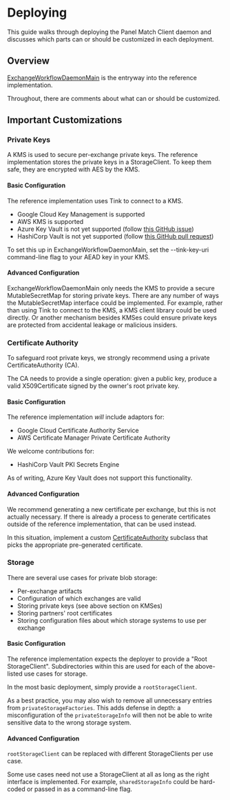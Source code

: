 # Deploying

This guide walks through deploying the Panel Match Client daemon and discusses
which parts can or should be customized in each deployment.

## Overview

[ExchangeWorkflowDaemonMain](https://github.com/world-federation-of-advertisers/panel-exchange-client/blob/main/src/main/kotlin/org/wfanet/panelmatch/client/deploy/ExchangeWorkflowDaemonMain.kt)
is the entryway into the reference implementation.

Throughout, there are comments about what can or should be customized.

## Important Customizations

### Private Keys

A KMS is used to secure per-exchange private keys. The reference implementation
stores the private keys in a StorageClient. To keep them safe, they are
encrypted with AES by the KMS.

#### Basic Configuration

The reference implementation uses Tink to connect to a KMS.

*   Google Cloud Key Management is supported
*   AWS KMS is supported
*   Azure Key Vault is not yet supported (follow
    [this GitHub issue](https://github.com/google/tink/issues/158))
*   HashiCorp Vault is not yet supported (follow
    [this GitHub pull request](https://github.com/google/tink/pull/405))

To set this up in ExchangeWorkflowDaemonMain, set the --tink-key-uri
command-line flag to your AEAD key in your KMS.

#### Advanced Configuration

ExchangeWorkflowDaemonMain only needs the KMS to provide a secure
MutableSecretMap for storing private keys. There are any number of ways the
MutableSecretMap interface could be implemented. For example, rather than using
Tink to connect to the KMS, a KMS client library could be used directly. Or
another mechanism besides KMSes could ensure private keys are protected from
accidental leakage or malicious insiders.

### Certificate Authority

To safeguard root private keys, we strongly recommend using a private
CertificateAuthority (CA).

The CA needs to provide a single operation: given a public key, produce a valid
X509Certificate signed by the owner's root private key.

#### Basic Configuration

The reference implementation *will* include adaptors for:

*   Google Cloud Certificate Authority Service
*   AWS Certificate Manager Private Certificate Authority

We welcome contributions for:

*   HashiCorp Vault PKI Secrets Engine

As of writing, Azure Key Vault does not support this functionality.

#### Advanced Configuration

We recommend generating a new certificate per exchange, but this is not actually
necessary. If there is already a process to generate certificates outside of the
reference implementation, that can be used instead.

In this situation, implement a custom
[CertificateAuthority](https://github.com/world-federation-of-advertisers/panel-exchange-client/blob/main/src/main/kotlin/org/wfanet/panelmatch/common/certificates/CertificateAuthority.kt)
subclass that picks the appropriate pre-generated certificate.

### Storage

There are several use cases for private blob storage:

*   Per-exchange artifacts
*   Configuration of which exchanges are valid
*   Storing private keys (see above section on KMSes)
*   Storing partners' root certificates
*   Storing configuration files about which storage systems to use per exchange

#### Basic Configuration

The reference implementation expects the deployer to provide a "Root
StorageClient". Subdirectories within this are used for each of the above-listed
use cases for storage.

In the most basic deployment, simply provide a `rootStorageClient`.

As a best practice, you may also wish to remove all unnecessary entries from
`privateStorageFactories`. This adds defense in depth: a misconfiguration of the
`privateStorageInfo` will then not be able to write sensitive data to the wrong
storage system.

#### Advanced Configuration

`rootStorageClient` can be replaced with different StorageClients per use case.

Some use cases need not use a StorageClient at all as long as the right
interface is implemented. For example, `sharedStorageInfo` could be hard-coded
or passed in as a command-line flag.
